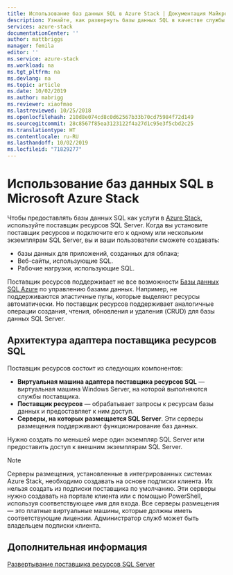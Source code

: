 ```yaml
---
title: Использование баз данных SQL в Azure Stack | Документация Майкрософт
description: Узнайте, как развернуть базы данных SQL в качестве службы для Azure Stack, и изучите простую процедуру развертывания адаптера поставщика ресурсов SQL Server.
services: azure-stack
documentationCenter: ''
author: mattbriggs
manager: femila
editor: ''
ms.service: azure-stack
ms.workload: na
ms.tgt_pltfrm: na
ms.devlang: na
ms.topic: article
ms.date: 10/02/2019
ms.author: mabrigg
ms.reviewer: xiaofmao
ms.lastreviewed: 10/25/2018
ms.openlocfilehash: 210d8e074cd8c0d62567b33b70cd75984f72d149
ms.sourcegitcommit: 28c8567f85ea3123122f4a27d1c95e3f5cbd2c25
ms.translationtype: HT
ms.contentlocale: ru-RU
ms.lasthandoff: 10/02/2019
ms.locfileid: "71829277"
---
```

# <a name="use-sql-databases-on-microsoft-azure-stack"></a>Использование баз данных SQL в Microsoft Azure Stack

Чтобы предоставлять базы данных SQL как услуги в [Azure Stack](azure-stack-overview.md), используйте поставщик ресурсов SQL Server. Когда вы установите поставщик ресурсов и подключите его к одному или нескольким экземплярам SQL Server, вы и ваши пользователи сможете создавать:

- базы данных для приложений, созданных для облака;
- Веб-сайты, использующие SQL.
- Рабочие нагрузки, использующие SQL.

Поставщик ресурсов поддерживает не все возможности [Базы данных SQL Azure](https://azure.microsoft.com/services/sql-database/) по управлению базами данных. Например, не поддерживаются эластичные пулы, которые выделяют ресурсы автоматически. Но поставщик ресурсов поддерживает аналогичные операции создания, чтения, обновления и удаления (CRUD) для базы данных SQL Server. 

## <a name="sql-resource-provider-adapter-architecture"></a>Архитектура адаптера поставщика ресурсов SQL

Поставщик ресурсов состоит из следующих компонентов:

- **Виртуальная машина адаптера поставщика ресурсов SQL** — виртуальная машина Windows Server, на которой выполняются службы поставщика.
- **Поставщик ресурсов** — обрабатывает запросы к ресурсам базы данных и предоставляет к ним доступ.
- **Серверы, на которых размещается SQL Server**. Эти серверы размещения поддерживают функционирование баз данных.

Нужно создать по меньшей мере один экземпляр SQL Server или предоставить доступ к внешним экземплярам SQL Server.

> [!NOTE]
> Серверы размещения, установленные в интегрированных системах Azure Stack, необходимо создавать на основе подписки клиента. Их нельзя создать из подписки поставщика по умолчанию. Эти серверы нужно создавать на портале клиента или с помощью PowerShell, используя соответствующее имя для входа. Все серверы размещения — это платные виртуальные машины, которые должны иметь соответствующие лицензии. Администратор служб может быть владельцем подписки клиента.

## <a name="next-steps"></a>Дополнительная информация

[Развертывание поставщика ресурсов SQL Server](azure-stack-sql-resource-provider-deploy.md)
